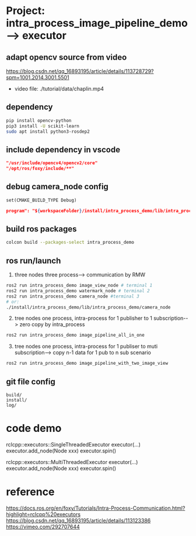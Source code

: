 # Project: intra_process_image_pipeline_demo --> executor

## adapt opencv source from video
https://blog.csdn.net/qq_16893195/article/details/113728729?spm=1001.2014.3001.5501

- video file: ./tutorial/data/chaplin.mp4

## dependency
``` bash
pip install opencv-python
pip3 install -U scikit-learn
sudo apt install python3-rosdep2
```

## include dependency in vscode
```c_cpp_properties.json
"/usr/include/opencv4/opencv2/core"
"/opt/ros/foxy/include/**"
```

## debug camera_node config
```CMakeLists.txt
set(CMAKE_BUILD_TYPE Debug)
```

```launch.json
program": "${workspaceFolder}/install/intra_process_demo/lib/intra_process_demo/camera_node
```

## build ros packages
```bash
colcon build --packages-select intra_process_demo
```

## ros run/launch
1. three nodes three process--> communication by RMW
```bash
ros2 run intra_process_demo image_view_node # terminal 1
ros2 run intra_process_demo watermark_node # terminal 2
ros2 run intra_process_demo camera_node #terminal 3
# or:
./install/intra_process_demo/lib/intra_process_demo/camera_node
```

2. tree nodes one process, intra-process for 1 publisher to 1 subscription--> zero copy by intra_process
```bash
ros2 run intra_process_demo image_pipeline_all_in_one
```

3. tree nodes one process, intra-process for 1 publiser to muti subscription--> copy n-1 data for 1 pub to n sub scenario
```bash
ros2 run intra_process_demo image_pipeline_with_two_image_view
```

## git file config
```.gitignore
build/
install/
log/
```

# code demo
rclcpp::executors::SingleThreadedExecutor executor(...)
executor.add_node(Node xxx)
executor.spin()

rclcpp::executors::MultiThreadedExecutor executor(...)
executor.add_node(Node xxx)
executor.spin()

# reference
https://docs.ros.org/en/foxy/Tutorials/Intra-Process-Communication.html?highlight=rclcpp%20executors
https://blog.csdn.net/qq_16893195/article/details/113123386
https://vimeo.com/292707644